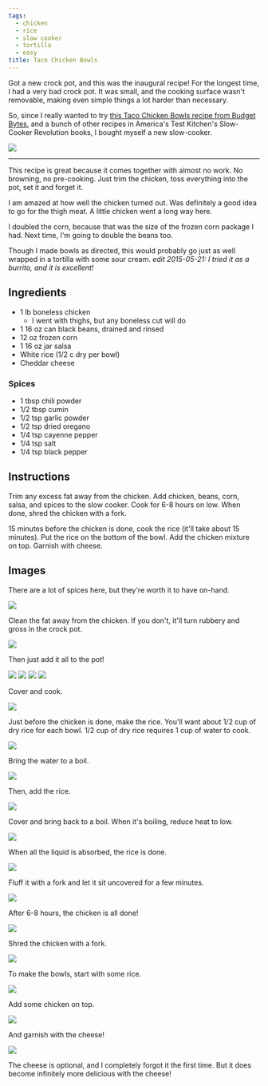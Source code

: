 ```yaml
---
tags:
  - chicken
  - rice
  - slow cooker
  - tortilla
  - easy
title: Taco Chicken Bowls
---
```


Got a new crock pot, and this was the inaugural recipe! For the longest time, I had
a very bad crock pot. It was small, and the cooking surface wasn't removable, making
even simple things a lot harder than necessary.

So, since I really wanted to try [this Taco Chicken Bowls recipe from Budget
Bytes](http://www.budgetbytes.com/2011/07/taco-chicken-bowls/), and a bunch of
other recipes in America's Test Kitchen's Slow-Cooker Revolution books, I bought
myself a new slow-cooker.

![](/recipe/2015/05/10/taco-chicken-bowls/glamour-shot.jpg)

---

This recipe is great because it comes together with almost no work. No browning,
no pre-cooking. Just trim the chicken, toss everything into the pot, set it and
forget it.

I am amazed at how well the chicken turned out. Was definitely a good idea to
go for the thigh meat. A little chicken went a long way here.

I doubled the corn, because that was the size of the frozen corn package I had.
Next time, I'm going to double the beans too.

Though I made bowls as directed, this would probably go just as well wrapped in
a tortilla with some sour cream. *edit 2015-05-21: I tried it as a burrito, and it is
excellent!*

## Ingredients

* 1 lb boneless chicken
    * I went with thighs, but any boneless cut will do
* 1 16 oz can black beans, drained and rinsed
* 12 oz frozen corn
* 1 16 oz jar salsa
* White rice (1/2 c dry per bowl)
* Cheddar cheese

### Spices

* 1 tbsp chili powder
* 1/2 tbsp cumin
* 1/2 tsp garlic powder
* 1/2 tsp dried oregano
* 1/4 tsp cayenne pepper
* 1/4 tsp salt
* 1/4 tsp black pepper

## Instructions

Trim any excess fat away from the chicken. Add chicken, beans, corn, salsa, and spices
to the slow cooker. Cook for 6-8 hours on low. When done, shred the chicken with a fork.

15 minutes before the chicken is done, cook the rice (it'll take about 15 minutes).
Put the rice on the bottom of the bowl. Add the chicken mixture on top. Garnish with
cheese.

## Images

There are a lot of spices here, but they're worth it to have on-hand.

![](ingredients.jpg)

Clean the fat away from the chicken. If you don't, it'll turn rubbery and gross
in the crock pot.

![](clean-chicken-1.jpg)

Then just add it all to the pot!

![](clean-chicken-2.jpg)
![](add-veggies.jpg)
![](add-spices.jpg)
![](mix.jpg)

Cover and cook.

![](cook.jpg)

Just before the chicken is done, make the rice. You'll want about 1/2 cup of dry
rice for each bowl. 1/2 cup of dry rice requires 1 cup of water to cook.

![](make-rice-1.jpg)

Bring the water to a boil.

![](make-rice-2.jpg)

Then, add the rice.

![](make-rice-3.jpg)

Cover and bring back to a boil. When it's boiling, reduce heat to low.

![](make-rice-4.jpg)

When all the liquid is absorbed, the rice is done.

![](make-rice-5.jpg)

Fluff it with a fork and let it sit uncovered for a few minutes.

![](make-rice-6.jpg)

After 6-8 hours, the chicken is all done!

![](all-done.jpg)

Shred the chicken with a fork.

![](shredded.jpg)

To make the bowls, start with some rice.

![](rice-bowl.jpg)

Add some chicken on top.

![](glamour-shot-2.jpg)

And garnish with the cheese!

![](with-cheese.jpg)

The cheese is optional, and I completely forgot it the first time. But it does
become infinitely more delicious with the cheese!

